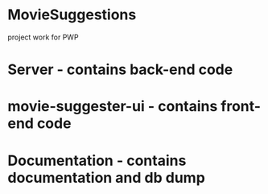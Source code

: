 # MovieSuggestions
project work for PWP


# Server - contains back-end code
# movie-suggester-ui - contains front-end code

# Documentation - contains documentation and db dump


